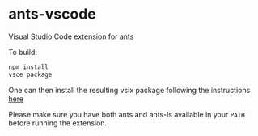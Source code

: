 # ants-vscode

Visual Studio Code extension for [ants](https://github.com/Isrothy/ants)

To build:

```bash
npm install
vsce package
```

One can then install the resulting vsix package following the instructions [here](https://code.visualstudio.com/docs/editor/extension-marketplace#_install-from-a-vsix)

Please make sure you have both ants and ants-ls available in your `PATH` before running the extension.